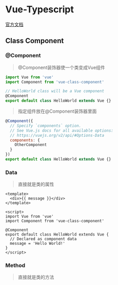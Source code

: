 # Vue-Typescript

[官方文档](https://class-component.vuejs.org/)

## Class Component

### @Component

> @Component装饰器使一个类变成Vue组件

```js
import Vue from 'vue'
import Component from 'vue-class-component'

// HelloWorld class will be a Vue component
@Component
export default class HelloWorld extends Vue {}
```

> 指定组件放在@Component装饰器里面

```js
@Component({
  // Specify `components` option.
  // See Vue.js docs for all available options:
  // https://vuejs.org/v2/api/#Options-Data
  components: {
    OtherComponent
  }
})
export default class HelloWorld extends Vue {}
```

### Data

> 直接就是类的属性

```vue
<template>
  <div>{{ message }}</div>
</template>

<script>
import Vue from 'vue'
import Component from 'vue-class-component'

@Component
export default class HelloWorld extends Vue {
  // Declared as component data
  message = 'Hello World!'
}
</script>
```

### Method

> 直接就是类的方法

